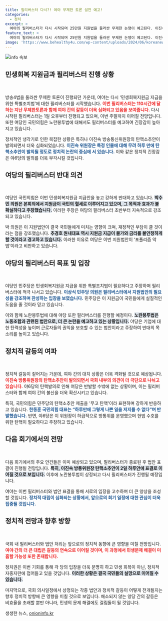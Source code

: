 ```yaml
---
title: 필리버스터 다시?! 여야 무제한 토론 설전 예고!
categories:
  - 정치
excerpt: >
  여야의 필리버스터가 다시 시작되며 25만원 지원법을 둘러싼 무제한 논쟁이 예고된다. 이진숙 방통위원장의 탄핵소추안 표결과 노란봉투법 논의도 이어지며 국회는 혼란의 연속에 빠질 예정이다. 클릭해 더 살펴보세요!
feature_text: >
  여야의 필리버스터가 다시 시작되며 25만원 지원법을 둘러싼 무제한 논쟁이 예고된다. 이진숙 방통위원장의 탄핵소추안 표결과 노란봉투법 논의도 이어지며 국회는 혼란의 연속에 빠질 예정이다. 클릭해 더 살펴보세요!
image: 'https://www.behealthy4u.com/wp-content/uploads/2024/06/koreanews.jpg'
---
```


<p><img src="https://www.behealthy4u.com/wp-content/uploads/2024/06/koreanews.jpg" alt="info 속보" /></p>

<h2 data-ke-size="size26">민생회복 지원금과 필리버스터 진행 상황</h2>

<p data-ke-size="size16">&nbsp;</p>

<p>방송4법을 둘러싼 무제한 토론이 진행되던 가운데, 여야는 다시 ‘민생회복지원금 지급을 위한 특별조치법’에 대한 필리버스터를 시작했습니다. <b><span style="color: #ee2323;">이번 필리버스터는 110시간에 달하는 지난 무제한토론과 함께 여야 간의 갈등이 더욱 심화되고 있음을 보여줍니다.</span></b> 다시 시작된 필리버스터는 1일 오후부터 진행되고 있으며, 이번 주말까지 이어질 전망입니다. 또한 여당인 국민의힘은 노란봉투법에 대해서도 필리버스터를 예고하여 긴장감이 높아지고 있습니다. </p>

<p>정치적인 냉각기로 인한 복잡한 상황은 특히나 이진숙 방송통신위원장의 탄핵소추안이 발의되면서 더욱 심화되었습니다. <b><span style="color: #1a5490;">이진숙 위원장은 특정 인물에 대해 무려 하루 만에 탄핵소추안이 발의될 정도로 정치적 논란의 중심에 서 있습니다.</span></b> 이와 같은 정치적 긴장감은 야6당의 발의를 더욱 부각시킬 것입니다. </p>

<h2 data-ke-size="size26">여당의 필리버스터 반대 의견</h2>

<p data-ke-size="size16">&nbsp;</p>

<p>여당인 국민의힘은 이번 민생회복지원금 지급안을 놓고 강하게 반대하고 있습니다. <b><span style="background-color: #21538527;">박수민 의원은 본회의에서 지원금이 국민의 혈세로 이루어지고 있으며, 그 목적과 효과가 불확실하다고 주장했습니다.</span></b> 이러한 주장은 여당의 필리버스터 초반부터 지속적으로 강조되고 있습니다.</p>

<p>박 의원은 이 지원법안이 결국 국민들에게 미치는 영향이 크며, 재정적인 부담이 클 것이라는 점을 강조했습니다. <b><span style="background-color: #21538527;">추경호 원내대표 역시 지원금 지급이 물가와 금리를 불안정하게 할 것이라고 경고하고 있습니다.</span></b> 이러한 이유로 여당은 이번 지원법안이 ‘포퓰리즘 악법’이라고 비판하고 있습니다.</p>

<h2 data-ke-size="size26">야당의 필리버스터 목표 및 입장</h2>

<p data-ke-size="size16">&nbsp;</p>

<p>야당인 민주당은 민생회복지원금 지급을 위한 특별조치법이 필요하다고 주장하며 필리버스터에 적극 나서고 있습니다. <b><span style="color: #1a5490;">이상식 민주당 의원은 필리버스터에서 지원법안의 필요성을 강조하며 찬성하는 입장을 보였습니다.</span></b> 민주당은 이 지원금이 국민들에게 실질적인 도움을 줄 것이라 믿고 있습니다.</p>

<p>이와 함께 노란봉투법에 대해 야당 또한 필리버스터를 진행할 예정이다. <b><span style="background-color: #21538527;">노란봉투법은 노동조합과 관련된 법안으로, 더 큰 논란을 예고하고 있는 상황입니다.</span></b> 야당은 기업에 대한 탄력성을 높이며 근로자들의 권익을 보호할 수 있는 법안이라고 주장하여 반대의 목소리를 높이고 있습니다.</p>

<h2 data-ke-size="size26">정치적 갈등의 여파</h2>

<p data-ke-size="size16">&nbsp;</p>

<p>정치적 갈등이 짙어지는 가운데, 여야 간의 대치 상황은 더욱 격화될 것으로 예상됩니다. <b><span style="color: #ee2323;">이진숙 방통위원장의 탄핵소추안이 발의되면서 국회 내부의 의견이 더 극단으로 나뉘고 있습니다.</span></b> 야6당의 탄핵발의로 인해 여당은 반발할 수밖에 없는 상황이며, 이는 필리버스터와 함께 여야 간의 불신을 더욱 확산시키고 있습니다.</p>

<p>특히, 국민의힘은 민주당의 탄핵소추안 제출을 '무고 탄핵'이라 표현하며 강하게 반응하고 있습니다. <b><span style="color: #1a5490;">한동훈 국민의힘 대표는 “하루만에 그렇게 나쁜 일을 저지를 수 없다”며 반발했습니다.</span></b> 반면, 야6당은 이 위원장이 하급적으로 방통위를 운영했으며 헌법 수호를 위한 탄핵이 필요하다고 주장하고 있습니다.</p>

<h2 data-ke-size="size26">다음 회기에서의 전망</h2>

<p data-ke-size="size16">&nbsp;</p>

<p>다음 회기에서의 주요 안건들은 이미 예상되고 있으며, 필리버스터가 종료된 후 법안 표결이 진행될 전망입니다. <b><span style="background-color: #21538527;">특히, 이진숙 방통위원장 탄핵소추안이 2일 하루안에 표결로 이어질 것으로 보입니다.</span></b> 이후에 노란봉투법이 상정되고 다시 필리버스터가 진행될 예정입니다.</p>

<p>여야는 이번 필리버스터와 법안 표결을 통해 서로의 입장을 고수하며 더 큰 양상을 조성할 것입니다. <b><span style="color: #1a5490;">정치적 대립이 심화되는 상황에서, 앞으로의 회기 일정에 대한 관심이 더욱 집중될 것입니다.</span></b> </p>

<h2 data-ke-size="size26">정치적 전망과 향후 방향</h2>

<p data-ke-size="size16">&nbsp;</p>

<p>국회 내 필리버스터와 법안 처리는 앞으로의 정치적 동향에 큰 영향을 미칠 전망입니다. <b><span style="color: #ee2323;">여야 간의 더 큰 대립은 갈등의 연속으로 이어질 것이며, 이 과정에서 민생문제 해결이 미흡할 가능성 또한 존재합니다.</span></b> </p>

<p>정치권은 이번 기회를 통해 각 당의 입장을 더욱 분명히 하고 민생 회복이 아닌, 정치적 자중지란에 접어들고 있을 것입니다. <b><span style="background-color: #21538527;">이러한 상황은 결국 국민들의 실망으로 이어질 수 있습니다.</span></b></p>

<p>마지막으로, 국회 의사일정에서 상정되는 각종 법안과 정치적 갈등이 어떻게 전개될지는 향후 정치적 방향에 큰 영향을 미칠 것으로 보입니다. 해소되지 않는 양당 간의 갈등은 비효율을 초래할 뿐만 아니라, 민생의 문제 해결에도 걸림돌이 될 것입니다.</p>
생생한 뉴스, <a href="https://onioninfo.kr" rel="dofollow">onioninfo.kr</a>


